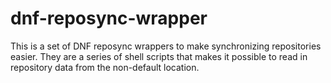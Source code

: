 # dnf-reposync-wrapper
This is a set of DNF reposync wrappers to make synchronizing repositories easier. They are a series of shell scripts that makes it possible to read in repository data from the non-default location.

